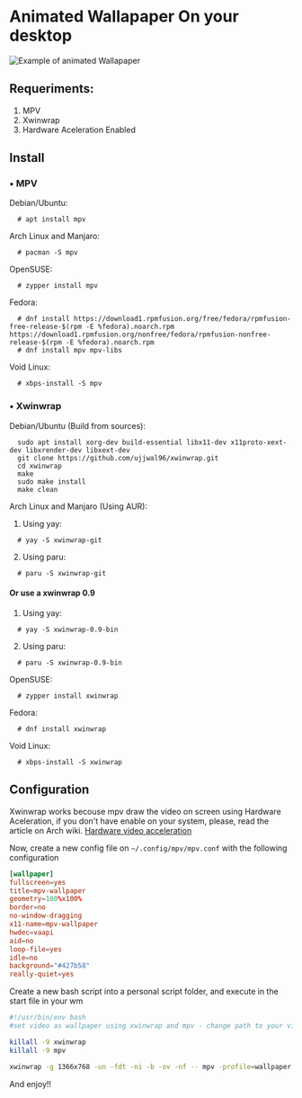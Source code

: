 # Animated Wallapaper On your desktop

![Example of animated Wallapaper](./amwllpr.gif)

## Requeriments:
1. MPV
1. Xwinwrap
1. Hardware Aceleration Enabled

## Install

### • MPV

Debian/Ubuntu:
  ```
    # apt install mpv
  ```
Arch Linux and Manjaro:
  ```
    # pacman -S mpv
  ``` 
OpenSUSE:
  ```
    # zypper install mpv
  ```

Fedora:
  ```
    # dnf install https://download1.rpmfusion.org/free/fedora/rpmfusion-free-release-$(rpm -E %fedora).noarch.rpm https://download1.rpmfusion.org/nonfree/fedora/rpmfusion-nonfree-release-$(rpm -E %fedora).noarch.rpm
    # dnf install mpv mpv-libs
  ```
Void Linux:
  ```
    # xbps-install -S mpv
  ```

### • Xwinwrap

Debian/Ubuntu (Build from sources):
  ```
    sudo apt install xorg-dev build-essential libx11-dev x11proto-xext-dev libxrender-dev libxext-dev
    git clone https://github.com/ujjwal96/xwinwrap.git
    cd xwinwrap
    make
    sudo make install
    make clean
  ```
Arch Linux and Manjaro (Using AUR):

  1. Using yay:
  ```
    # yay -S xwinwrap-git
  ```
  2. Using paru:

  ```
    # paru -S xwinwrap-git
  ```
  
  #### Or use a xwinwrap 0.9

  1. Using yay:
  ```
    # yay -S xwinwrap-0.9-bin
  ```  
  2. Using paru:
  
  ```
    # paru -S xwinwrap-0.9-bin
  ```

OpenSUSE:
  ```
    # zypper install xwinwrap
  ```

Fedora:
  ```
    # dnf install xwinwrap
  ```
Void Linux:
  ```
    # xbps-install -S xwinwrap
  ```

## Configuration

Xwinwrap works becouse mpv draw the video on screen using Hardware 
Aceleration, if you don't have enable on your system, please, read the 
article on Arch wiki. [Hardware video acceleration](https://wiki.archlinux.org/title/Hardware_video_acceleration)

Now, create a new config file on `~/.config/mpv/mpv.conf` with the 
following configuration

```conf
[wallpaper]
fullscreen=yes
title=mpv-wallpaper
geometry=100%x100%
border=no
no-window-dragging
x11-name=mpv-wallpaper
hwdec=vaapi
aid=no
loop-file=yes
idle=no
background="#427b58"
really-quiet=yes
```
Create a new bash script into a personal script folder, and execute 
in the start file in your wm

```bash
#!/usr/bin/env bash
#set video as wallpaper using xwinwrap and mpv - change path to your video!!

killall -9 xwinwrap
killall -9 mpv

xwinwrap -g 1366x768 -un -fdt -ni -b -ov -nf -- mpv -profile=wallpaper -wid WID -shuffle /path/to/folder/video/
```

And enjoy!!
